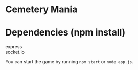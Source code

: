 Cemetery Mania
==============

Dependencies (npm install)
==============
express  
socket.io  

You can start the game by running `npm start` or `node app.js`.
